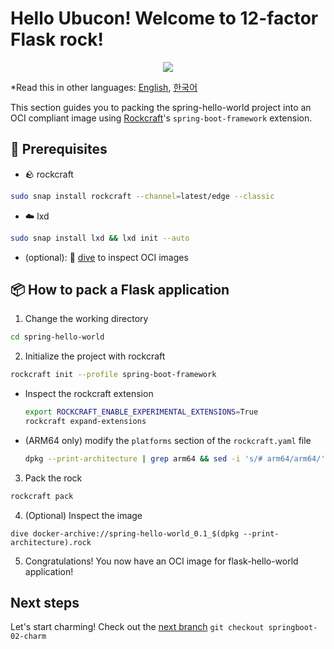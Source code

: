 # Hello Ubucon! Welcome to 12-factor Flask rock!

<p align="center">
    <img src="https://encrypted-tbn0.gstatic.com/images?q=tbn:ANd9GcQt_7ioYr9T6uh35rT46Z_cyNVtMM_SgbHppA&s">
</p>

\*Read this in other languages: [English](README.md), [한국어](README.ko.md)

This section guides you to packing the spring-hello-world project into an OCI compliant image
using [Rockcraft](https://github.com/canonical/rockcraft)'s `spring-boot-framework` extension.

## 📝 Prerequisites

- 🪨 rockcraft

```bash
sudo snap install rockcraft --channel=latest/edge --classic
```

- ☁️ lxd

```bash
sudo snap install lxd && lxd init --auto
```

- (optional): 🤿 [dive](https://github.com/wagoodman/dive) to inspect OCI images

## 📦 How to pack a Flask application

1. Change the working directory

```bash
cd spring-hello-world
```

2. Initialize the project with rockcraft

```bash
rockcraft init --profile spring-boot-framework
```

  - Inspect the rockcraft extension

    ```bash
    export ROCKCRAFT_ENABLE_EXPERIMENTAL_EXTENSIONS=True
    rockcraft expand-extensions
    ```

  - (ARM64 only) modify the `platforms` section of the `rockcraft.yaml` file

    ```bash
    dpkg --print-architecture | grep arm64 && sed -i 's/# arm64/arm64/' rockcraft.yaml
    ```

3. Pack the rock

```bash
rockcraft pack
```

4. (Optional) Inspect the image

```
dive docker-archive://spring-hello-world_0.1_$(dpkg --print-architecture).rock
```

5. Congratulations! You now have an OCI image for flask-hello-world application!

## Next steps

Let's start charming! Check out the [next branch](https://github.com/yanksyoon/hello-ubucon/tree/springboot-02-charm) `git checkout springboot-02-charm`
